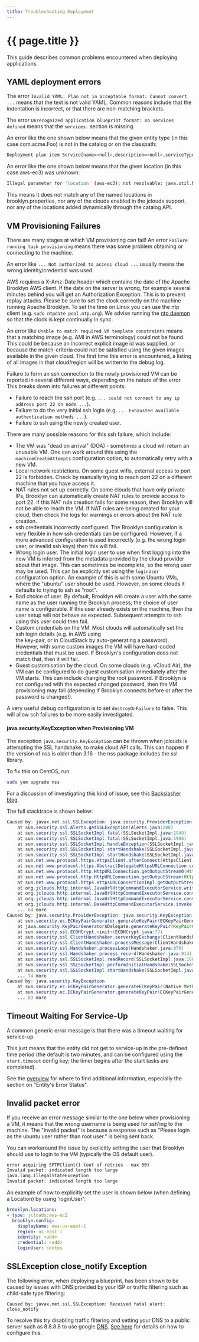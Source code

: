 ```yaml
---
title: Troubleshooting Deployment
---
```

# {{ page.title }}

This guide describes common problems encountered when deploying applications.


## YAML deployment errors

The error `Invalid YAML: Plan not in acceptable format: Cannot convert ...` means that the text is not 
valid YAML. Common reasons include that the indentation is incorrect, or that there are non-matching
brackets.

The error `Unrecognized application blueprint format: no services defined` means that the `services:`
section is missing.

An error like the one shown below means that the given entity type (in this case com.acme.Foo) is not in the catalog or on the classpath:

```bash
Deployment plan item Service[name=<null>,description=<null>,serviceType=com.acme.Foo,characteristics=[],customAttributes={}] cannot be matched
```


An error like the one shown below means that the given location (in this case aws-ec3) was unknown:

```bash
Illegal parameter for 'location' (aws-ec3); not resolvable: java.util.NoSuchElementException: Unknown location 'aws-ec3': either this location is not recognised or there is a problem with location resolver configuration
```

This means it does not match any of the named locations in brooklyn.properties, nor any of the clouds enabled in the jclouds support, nor any of the locations added dynamically through the catalog API.


## VM Provisioning Failures

There are many stages at which VM provisioning can fail! An error `Failure running task provisioning` 
means there was some problem obtaining or connecting to the machine.

An error like `... Not authorized to access cloud ...` usually means the wrong identity/credential was used.

AWS requires a X-Amz-Date header which contains the date of the Apache Brooklyn AWS client.
If the date on the server is wrong, for example several minutes behind you will get an 
Authorization Exception. This is to prevent replay attacks. Please be sure to set the clock 
correctly on the machine running Apache Brooklyn. To set the time on Linux you can use the ntp 
client (e.g. `sudo ntpdate pool.ntp.org`). We advise running the 
[ntp daemon](http://www.tldp.org/LDP/sag/html/basic-ntp-config.html) so that the clock is kept 
continually in sync.

An error like `Unable to match required VM template constraints` means that a matching image (e.g. AMI in AWS terminology) could not be found. This 
could be because an incorrect explicit image id was supplied, or because the match-criteria could not
be satisfied using the given images available in the given cloud. The first time this error is 
encountered, a listing of all images in that cloud/region will be written to the debug log.

Failure to form an ssh connection to the newly provisioned VM can be reported in several different ways, 
depending on the nature of the error. This breaks down into failures at different points:

* Failure to reach the ssh port (e.g. `... could not connect to any ip address port 22 on node ...`).
* Failure to do the very initial ssh login (e.g. `... Exhausted available authentication methods ...`).
* Failure to ssh using the newly created user.

There are many possible reasons for this ssh failure, which include:

* The VM was "dead on arrival" (DOA) - sometimes a cloud will return an unusable VM. One can work around
  this using the `machineCreateAttempts` configuration option, to automatically retry with a new VM.
* Local network restrictions. On some guest wifis, external access to port 22 is forbidden.
  Check by manually trying to reach port 22 on a different machine that you have access it.
* NAT rules not set up correctly. On some clouds that have only private IPs, Brooklyn can automatically
  create NAT rules to provide access to port 22. If this NAT rule creation fails for some reason,
  then Brooklyn will not be able to reach the VM. If NAT rules are being created for your cloud, then
  check the logs for warnings or errors about the NAT rule creation.
* ssh credentials incorrectly configured. The Brooklyn configuration is very flexible in how ssh
  credentials can be configured. However, if a more advanced configuration is used incorrectly (e.g. 
  the wrong login user, or invalid ssh keys) then this will fail.
* Wrong login user. The initial login user to use when first logging into the new VM is inferred from 
  the metadata provided by the cloud provider about that image. This can sometimes be incomplete, so
  the wrong user may be used. This can be explicitly set using the `loginUser` configuration option.
  An example of this is with some Ubuntu VMs, where the "ubuntu" user should be used. However, on some clouds
  it defaults to trying to ssh as "root".
* Bad choice of user. By default, Brooklyn will create a user with the same name as the user running the
  Brooklyn process; the choice of user name is configurable. If this user already exists on the machine, 
  then the user setup will not behave as expected. Subsequent attempts to ssh using this user could then fail.
* Custom credentials on the VM. Most clouds will automatically set the ssh login details (e.g. in AWS using  
  the key-pair, or in CloudStack by auto-generating a password). However, with some custom images the VM
  will have hard-coded credentials that must be used. If Brooklyn's configuration does not match that,
  then it will fail.
* Guest customisation by the cloud. On some clouds (e.g. vCloud Air), the VM can be configured to do
  guest customisation immediately after the VM starts. This can include changing the root password.
  If Brooklyn is not configured with the expected changed password, then the VM provisioning may fail
  (depending if Brooklyn connects before or after the password is changed!).
 
A very useful debug configuration is to set `destroyOnFailure` to false. This will allow ssh failures to
be more easily investigated.

#### java.security.KeyException when Provisioning VM

The exception `java.security.KeyException` can be thrown when jclouds is attempting the SSL handshake,
to make cloud API calls. This can happen if the version of nss is older than 3.16 - the nss package
includes the ssl library.

To fix this on CentOS, run:

```bash
sudo yum upgrade nss
```

For a discussion of investigating this kind of issue, see this [Backslasher blog](http://blog.backslasher.net/java-ssl-crash.html).

The full stacktrace is shown below:

```java
Caused by: javax.net.ssl.SSLException: java.security.ProviderException: java.security.KeyException
	at sun.security.ssl.Alerts.getSSLException(Alerts.java:208)
	at sun.security.ssl.SSLSocketImpl.fatal(SSLSocketImpl.java:1949)
	at sun.security.ssl.SSLSocketImpl.fatal(SSLSocketImpl.java:1906)
	at sun.security.ssl.SSLSocketImpl.handleException(SSLSocketImpl.java:1889)
	at sun.security.ssl.SSLSocketImpl.startHandshake(SSLSocketImpl.java:1410)
	at sun.security.ssl.SSLSocketImpl.startHandshake(SSLSocketImpl.java:1387)
	at sun.net.www.protocol.https.HttpsClient.afterConnect(HttpsClient.java:559)
	at sun.net.www.protocol.https.AbstractDelegateHttpsURLConnection.connect(AbstractDelegateHttpsURLConnection.java:185)
	at sun.net.www.protocol.http.HttpURLConnection.getOutputStream0(HttpURLConnection.java:1283)
	at sun.net.www.protocol.http.HttpURLConnection.getOutputStream(HttpURLConnection.java:1258)
	at sun.net.www.protocol.https.HttpsURLConnectionImpl.getOutputStream(HttpsURLConnectionImpl.java:250)
	at org.jclouds.http.internal.JavaUrlHttpCommandExecutorService.writePayloadToConnection(JavaUrlHttpCommandExecutorService.java:294)
	at org.jclouds.http.internal.JavaUrlHttpCommandExecutorService.convert(JavaUrlHttpCommandExecutorService.java:170)
	at org.jclouds.http.internal.JavaUrlHttpCommandExecutorService.convert(JavaUrlHttpCommandExecutorService.java:64)
	at org.jclouds.http.internal.BaseHttpCommandExecutorService.invoke(BaseHttpCommandExecutorService.java:95)
	... 64 more
Caused by: java.security.ProviderException: java.security.KeyException
	at sun.security.ec.ECKeyPairGenerator.generateKeyPair(ECKeyPairGenerator.java:147)
	at java.security.KeyPairGenerator$Delegate.generateKeyPair(KeyPairGenerator.java:703)
	at sun.security.ssl.ECDHCrypt.<init>(ECDHCrypt.java:77)
	at sun.security.ssl.ClientHandshaker.serverKeyExchange(ClientHandshaker.java:721)
	at sun.security.ssl.ClientHandshaker.processMessage(ClientHandshaker.java:281)
	at sun.security.ssl.Handshaker.processLoop(Handshaker.java:979)
	at sun.security.ssl.Handshaker.process_record(Handshaker.java:914)
	at sun.security.ssl.SSLSocketImpl.readRecord(SSLSocketImpl.java:1062)
	at sun.security.ssl.SSLSocketImpl.performInitialHandshake(SSLSocketImpl.java:1375)
	at sun.security.ssl.SSLSocketImpl.startHandshake(SSLSocketImpl.java:1403)
	... 74 more
Caused by: java.security.KeyException
	at sun.security.ec.ECKeyPairGenerator.generateECKeyPair(Native Method)
	at sun.security.ec.ECKeyPairGenerator.generateKeyPair(ECKeyPairGenerator.java:128)
	... 83 more
```


## Timeout Waiting For Service-Up

A common generic error message is that there was a timeout waiting for service-up.

This just means that the entity did not get to service-up in the pre-defined time period (the default is 
two minutes, and can be configured using the `start.timeout` config key; the timer begins after the 
start tasks are completed).

See the [overview](overview.md) for where to find additional information, especially the section on
"Entity's Error Status".

## Invalid packet error

If you receive an error message similar to the one below when provisioning a VM, it means that the wrong username is being used for ssh'ing to the machine. The "invalid packet" is because a response such as "Please login as the ubuntu user rather than root user." is being sent back.

You can workaround the issue by explicitly setting the user that Brooklyn should use to login to the VM  (typically the OS default user).

```bash
error acquiring SFTPClient() (out of retries - max 50)
Invalid packet: indicated length too large
java.lang.IllegalStateException
Invalid packet: indicated length too large
```

An example of how to explicitly set the user is shown below (when defining a Location) by using 'loginUser': 

```yaml
brooklyn.locations:
- type: jclouds:aws-ec2
  brooklyn.config:
    displayName: aws-us-east-1
    region: us-east-1
    identity: <add>
    credential: <add>
    loginUser: centos
```

## SSLException close_notify Exception

The following error, when deploying a blueprint, has been shown to be caused by issues with DNS provided by your ISP or
traffic filtering such as child-safe type filtering:

    Caused by: javax.net.ssl.SSLException: Received fatal alert: close_notify

To resolve this try disabling traffic filtering and setting your DNS to a public server such as 8.8.8.8 to use google
[DNS](https://www.wikiwand.com/en/Google_Public_DNS).  [See here](https://developers.google.com/speed/public-dns/docs/using) for details on how to configure this.
